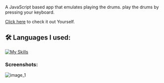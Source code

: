 A JavaScript based app that emulates playing the drums.
play the drums by pressing your keyboard.

[Click here](https://drumemulator.netlify.app/) to check it out Yourself.

<h2>🛠️ Languages I used:</h2>

[![My Skills](https://skillicons.dev/icons?i=js,html,css)](https://skillicons.dev)

<h3>Screenshots:</h3>


![image_1](ScreenShot/drumapp.png?raw=true "Optional Title")
